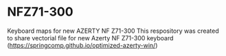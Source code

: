# NFZ71-300
Keyboard maps for new AZERTY NF Z71-300 
This respository was created to share vectorial file for new Azerty NF Z71-300 keyboard
(https://springcomp.github.io/optimized-azerty-win/)
